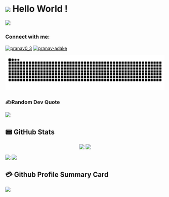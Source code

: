 <h1><img src="https://emojis.slackmojis.com/emojis/images/1531849430/4246/blob-sunglasses.gif?1531849430" width="30"/> Hello World ! </h1>


![](https://komarev.com/ghpvc/?username=Pranav0-3&color=red&label=PROFILE+VIEWS)



<h3 align="left">Connect with me:</h3>
<p align="left">
<a href="https://twitter.com/Pranav0_3" target="blank"><img align="center" src="https://raw.githubusercontent.com/rahuldkjain/github-profile-readme-generator/master/src/images/icons/Social/twitter.svg" alt="pranav0_3" height="30" width="40" /></a>
<a href="https://www.linkedin.com/in/pranav-adake/" target="blank"><img align="center" src="https://raw.githubusercontent.com/rahuldkjain/github-profile-readme-generator/master/src/images/icons/Social/linked-in-alt.svg" alt="pranav-adake" height="30" width="40" /></a>
</p>



![Snake animation](https://github.com/GuillaumeFalourd/GuillaumeFalourd/blob/output/github-contribution-grid-snake.svg)



### ✍️Random Dev Quote
![](https://quotes-github-readme.vercel.app/api?type=horizontal&theme=dark)



## 📟 GitHub Stats
<p align="center">
	<img width="49%" src="https://github-readme-stats.vercel.app/api?username=pranav0-3&show_icons=true&theme=dark" />
	<img width="49%" src="https://github-readme-streak-stats.herokuapp.com/?user=pranav0-3&theme=dark" />
</p>



![](http://github-profile-summary-cards.vercel.app/api/cards/repos-per-language?username=Pranav0-3&theme=github_dark)
![](http://github-profile-summary-cards.vercel.app/api/cards/most-commit-language?username=Pranav0-3&theme=github_dark)

  
   
## 💳 Github Profile Summary Card
![](http://github-profile-summary-cards.vercel.app/api/cards/profile-details?username=Pranav0-3&theme=github_dark)

